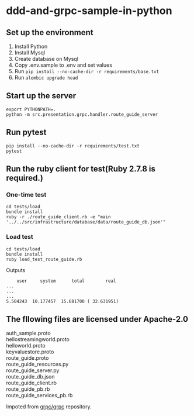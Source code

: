 # ddd-and-grpc-sample-in-python

## Set up the environment
1. Install Python
1. Install Mysql
1. Create database on Mysql
1. Copy .env.sample to .env and set values
1. Run `pip install --no-cache-dir -r requirements/base.txt`
1. Run `alembic upgrade head`

## Start up the server
```
export PYTHONPATH=.
python -m src.presentation.grpc.handler.route_guide_server
```

## Run pytest
```
pip install --no-cache-dir -r requirements/test.txt
pytest
```

## Run the ruby client for test(Ruby 2.7.8 is required.)
### One-time test
```
cd tests/load
bundle install
ruby -r ./route_guide_client.rb -e "main '../../src/infrastructure/database/data/route_guide_db.json'"
```
### Load test
```
cd tests/load
bundle install
ruby load_test_route_guide.rb
```

Outputs
```
    user     system      total        real
...
...
...
5.504243  10.177457  15.681700 ( 32.631951)
```

## The fllowing files are licensed under Apache-2.0
auth_sample.proto  
hellostreamingworld.proto  
helloworld.proto  
keyvaluestore.proto  
route_guide.proto  
route_guide_resources.py  
route_guide_server.py  
route_guide_db.json  
route_guide_client.rb  
route_guide_pb.rb  
route_guide_services_pb.rb

Impoted from [grpc/grpc](https://github.com/grpc/grpc) repository.